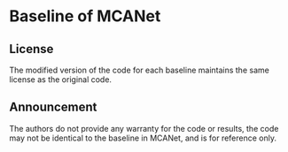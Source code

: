 # Baseline of MCANet

## License

The modified version of the code for each baseline maintains the same license as the original code.

## Announcement

The authors do not provide any warranty for the code or results, the code may not be identical to the baseline in MCANet, and is for reference only.